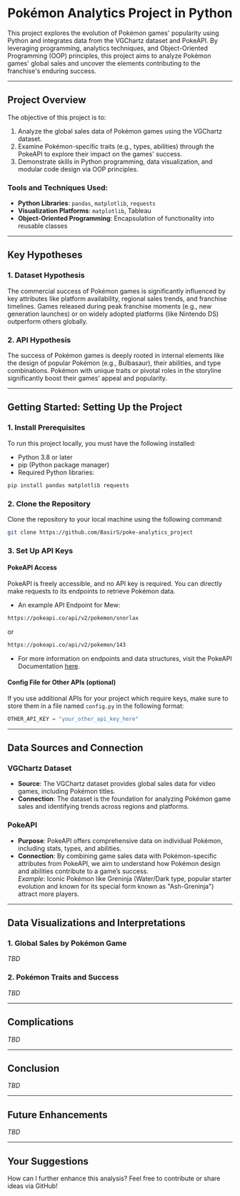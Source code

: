 # Pokémon Analytics Project in Python

This project explores the evolution of Pokémon games' popularity using Python and integrates data from the VGChartz dataset and PokeAPI. By leveraging programming, analytics techniques, and Object-Oriented Programming (OOP) principles, this project aims to analyze Pokémon games' global sales and uncover the elements contributing to the franchise's enduring success.

---

## Project Overview

The objective of this project is to:

1. Analyze the global sales data of Pokémon games using the VGChartz dataset.  
2. Examine Pokémon-specific traits (e.g., types, abilities) through the PokeAPI to explore their impact on the games' success.  
3. Demonstrate skills in Python programming, data visualization, and modular code design via OOP principles.

### Tools and Techniques Used:
- **Python Libraries**: `pandas`, `matplotlib`, `requests`  
- **Visualization Platforms**: `matplotlib`, Tableau  
- **Object-Oriented Programming**: Encapsulation of functionality into reusable classes  

---

## Key Hypotheses

### 1. Dataset Hypothesis  
The commercial success of Pokémon games is significantly influenced by key attributes like platform availability, regional sales trends, and franchise timelines. Games released during peak franchise moments (e.g., new generation launches) or on widely adopted platforms (like Nintendo DS) outperform others globally.

### 2. API Hypothesis  
The success of Pokémon games is deeply rooted in internal elements like the design of popular Pokémon (e.g., Bulbasaur), their abilities, and type combinations. Pokémon with unique traits or pivotal roles in the storyline significantly boost their games’ appeal and popularity.

---

## Getting Started: Setting Up the Project

### 1. Install Prerequisites  
To run this project locally, you must have the following installed:
- Python 3.8 or later  
- pip (Python package manager)  
- Required Python libraries:  

```bash
pip install pandas matplotlib requests
```

### 2. Clone the Repository  
Clone the repository to your local machine using the following command:  

```bash
git clone https://github.com/BasirS/poke-analytics_project
```

### 3. Set Up API Keys

#### PokeAPI Access  
PokeAPI is freely accessible, and no API key is required. You can directly make requests to its endpoints to retrieve Pokémon data.  

- An example API Endpoint for Mew:  

```bash
https://pokeapi.co/api/v2/pokemon/snorlax
```
or
```bash
https://pokeapi.co/api/v2/pokemon/143
```

- For more information on endpoints and data structures, visit the PokeAPI Documentation <a href="https://pokeapi.co/docs/v2" title="Official PokeAPI Documentation" target="_blank">here</a>.

#### Config File for Other APIs (optional)  
If you use additional APIs for your project which require keys, make sure to store them in a file named `config.py` in the following format:

```python
OTHER_API_KEY = "your_other_api_key_here"
```

---

## Data Sources and Connection

### VGChartz Dataset  
- **Source**: The VGChartz dataset provides global sales data for video games, including Pokémon titles.  
- **Connection**: The dataset is the foundation for analyzing Pokémon game sales and identifying trends across regions and platforms.  

### PokeAPI  
- **Purpose**: PokeAPI offers comprehensive data on individual Pokémon, including stats, types, and abilities.  
- **Connection**: By combining game sales data with Pokémon-specific attributes from PokeAPI, we aim to understand how Pokémon design and abilities contribute to a game’s success.  
  *Example*: Iconic Pokémon like Greninja (Water/Dark type, popular starter evolution and known for its special form known as "Ash-Greninja") attract more players.

---

## Data Visualizations and Interpretations

### 1. Global Sales by Pokémon Game  
*TBD*  

### 2. Pokémon Traits and Success  
*TBD*  

---

## Complications  
*TBD*  

---

## Conclusion  
*TBD*  

---

## Future Enhancements  
*TBD*  

---

## Your Suggestions  

How can I further enhance this analysis? Feel free to contribute or share ideas via GitHub!
